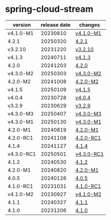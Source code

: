 # spring-cloud-stream	


|version|release date|changes|
|---|---|---|
|v4.1.0-M1|20230810|[v4.1.0-M1](./v4.1.0-M1-20230810.md)|
|4.2.1|20250320|[4.2.1](./4.2.1-20250320.md)|
|v3.2.10|20231220|[v3.2.10](./v3.2.10-20231220.md)|
|v4.1.3|20240711|[v4.1.3](./v4.1.3-20240711.md)|
|4.2.0|20241203|[4.2.0](./4.2.0-20241203.md)|
|v4.3.0-M2|20250303|[v4.3.0-M2](./v4.3.0-M2-20250303.md)|
|4.2.0-M2|20241008|[4.2.0-M2](./4.2.0-M2-20241008.md)|
|v4.1.5|20250109|[v4.1.5](./v4.1.5-20250109.md)|
|v4.0.4|20230728|[v4.0.4](./v4.0.4-20230728.md)|
|v3.2.9|20230629|[v3.2.9](./v3.2.9-20230629.md)|
|v4.3.0-M3|20250407|[v4.3.0-M3](./v4.3.0-M3-20250407.md)|
|v4.3.0-M1|20250130|[v4.3.0-M1](./v4.3.0-M1-20250130.md)|
|4.2.0-M1|20240819|[4.2.0-M1](./4.2.0-M1-20240819.md)|
|4.2.0-RC1|20241108|[4.2.0-RC1](./4.2.0-RC1-20241108.md)|
|4.1.4|20241127|[4.1.4](./4.1.4-20241127.md)|
|v4.3.0-RC1|20250501|[v4.3.0-RC1](./v4.3.0-RC1-20250501.md)|
|4.1.2|20240530|[4.1.2](./4.1.2-20240530.md)|
|4.2.0-M1|20240820|[4.2.0-M1](./4.2.0-M1-20240820.md)|
|4.0.5|20240126|[4.0.5](./4.0.5-20240126.md)|
|4.1.0-RC1|20231031|[4.1.0-RC1](./4.1.0-RC1-20231031.md)|
|v4.1.0-M2|20230927|[v4.1.0-M2](./v4.1.0-M2-20230927.md)|
|4.1.1|20240327|[4.1.1](./4.1.1-20240327.md)|
|4.1.0|20231206|[4.1.0](./4.1.0-20231206.md)|
